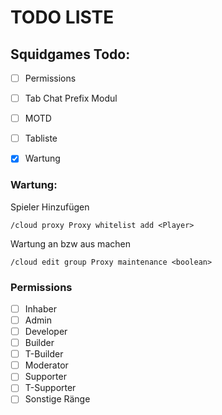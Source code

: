 # TODO LISTE

## Squidgames Todo:

 - [ ] Permissions
 - [ ] Tab Chat Prefix Modul
 - [ ] MOTD
 - [ ] Tabliste
 - [x] Wartung


### Wartung:
Spieler Hinzufügen

    /cloud proxy Proxy whitelist add <Player>
    
Wartung an bzw aus machen

    /cloud edit group Proxy maintenance <boolean>

### Permissions

 - [ ] Inhaber
 - [ ] Admin
 - [ ] Developer
 - [ ] Builder
 - [ ] T-Builder
 - [ ] Moderator
 - [ ] Supporter
 - [ ] T-Supporter
 - [ ] Sonstige Ränge

